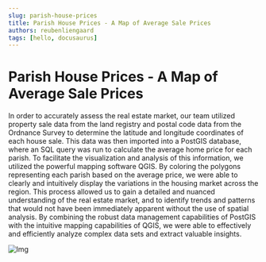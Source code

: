 ```yaml
---
slug: parish-house-prices
title: Parish House Prices - A Map of Average Sale Prices
authors: reubenliengaard
tags: [hello, docusaurus]
---
```


# Parish House Prices - A Map of Average Sale Prices

In order to accurately assess the real estate market, our team utilized property sale data from the land registry and postal code data from the Ordnance Survey to determine the latitude and longitude coordinates of each house sale. This data was then imported into a PostGIS database, where an SQL query was run to calculate the average home price for each parish. To facilitate the visualization and analysis of this information, we utilized the powerful mapping software QGIS. By coloring the polygons representing each parish based on the average price, we were able to clearly and intuitively display the variations in the housing market across the region. This process allowed us to gain a detailed and nuanced understanding of the real estate market, and to identify trends and patterns that would not have been immediately apparent without the use of spatial analysis. By combining the robust data management capabilities of PostGIS with the intuitive mapping capabilities of QGIS, we were able to effectively and efficiently analyze complex data sets and extract valuable insights.


![Img](/img-full/parish.jpg)